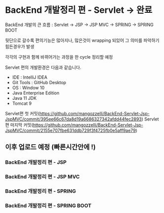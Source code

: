 # BackEnd 개발정리 편 - Servlet -> 완료

BackEnd 개발의 큰 흐름 : Servlet -> JSP -> JSP MVC -> SPRING -> SPRING BOOT

뒷단으로 갈수록 편의기능은 많아지나, 많은것이 wrapping 되있어 그 의미를 파악하기 힘든경우가 발생

각각의 구현과 함께 바뀌어가는 과정을 한 cycle 정리할 예정

Servlet 편의 개발환경은 다음과 같습니다. 
* IDE : IntelliJ IDEA
* Git Tools : GitHub Desktop
* OS : Window 10
* Java Enterprise Edition 
* Java 11 JDK
* Tomcat 9

Servlet편 첫 커밋(https://github.com/mangozzelli/BackEnd-Servlet-Jsp-JspMVC/commit/395ee66c67da8d19a6686327342afdd44fec2893)
Servlet편 마지막 커밋(https://github.com/mangozzelli/BackEnd-Servlet-Jsp-JspMVC/commit/2155e707fbe631ddb729f3f4725fb0e5aff9ae79)


## 이후 업로드 예정 (빠른시간안에 !)
### BackEnd 개발정리 편 - JSP
### BackEnd 개발정리 편 - JSP MVC
### BackEnd 개발정리 편 - SPRING
### BackEnd 개발정리 편 - SPRING BOOT
